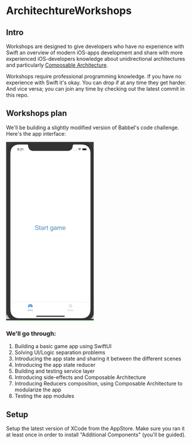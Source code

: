 # ArchitechtureWorkshops

## Intro

Workshops are designed to give developers who have no experience with Swift an overview of modern iOS-apps development and share with more experienced iOS-developers knowledge about unidirectional architectures and particularly [Composable Architecture](https://github.com/pointfreeco/swift-composable-architecture).

Workshops require professional programming knowledge. If you have no experience with Swift it's okay. You can drop if at any time they get harder. And vice versa; you can join any time by checking out the latest commit in this repo.

## Workshops plan

We'll be building a slightly modified version of Babbel's code challenge. Here's the app interface:

 ![alt-text](https://github.com/AlexShubin/ArchitechtureWorkshops/blob/master/game.gif)
 
### We'll go through:

 1. Building a basic game app using SwiftUI
 2. Solving UI/Logic separation problems
 3. Introducing the app state and sharing it between the different scenes
 4. Introducing the app state reducer
 5. Building and testing service layer
 6. Introducing side-effects and Composable Architecture
 7. Introducing Reducers composition, using Composable Architecture to modularize the app
 8. Testing the app modules

## Setup

Setup the latest version of XCode from the AppStore. Make sure you ran it at least once in order to install "Additional Components" (you'll be guided).
